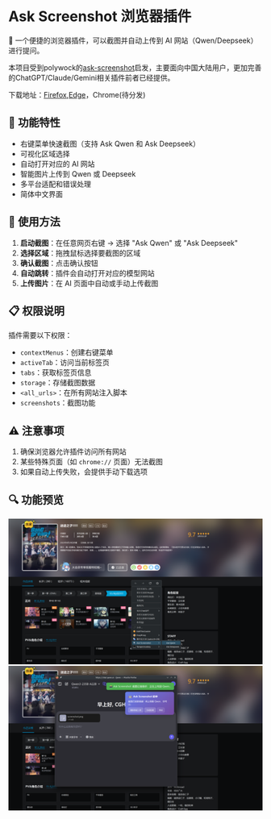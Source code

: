 # Ask Screenshot 浏览器插件

🤖 一个便捷的浏览器插件，可以截图并自动上传到 AI 网站（Qwen/Deepseek）进行提问。

本项目受到polywock的[ask-screenshot](https://github.com/polywock/ask-screenshot)启发，主要面向中国大陆用户，更加完善的ChatGPT/Claude/Gemini相关插件前者已经提供。

下载地址：[Firefox](https://addons.mozilla.org/zh-CN/firefox/addon/ask-screenshot/?utm_source=addons.mozilla.org&utm_medium=referral&utm_content=search),[Edge](https://microsoftedge.microsoft.com/addons/detail/ask-screenshot/hmadoikgeiieojfhbdademigmgpefdem)，Chrome(待分发)

## 🚀 功能特性

- 右键菜单快速截图（支持 Ask Qwen 和 Ask Deepseek）
- 可视化区域选择
- 自动打开对应的 AI 网站
- 智能图片上传到 Qwen 或 Deepseek
- 多平台适配和错误处理
- 简体中文界面

## 🎯 使用方法

1. **启动截图**：在任意网页右键 → 选择 "Ask Qwen" 或 "Ask Deepseek"
2. **选择区域**：拖拽鼠标选择要截图的区域
3. **确认截图**：点击确认按钮
4. **自动跳转**：插件会自动打开对应的模型网站
5. **上传图片**：在 AI 页面中自动或手动上传截图

## 📋 权限说明

插件需要以下权限：

- `contextMenus`：创建右键菜单
- `activeTab`：访问当前标签页
- `tabs`：获取标签页信息
- `storage`：存储截图数据
- `<all_urls>`：在所有网站注入脚本
- `screenshots`：截图功能

## ⚠️ 注意事项

1. 确保浏览器允许插件访问所有网站
2. 某些特殊页面（如 `chrome://` 页面）无法截图
3. 如果自动上传失败，会提供手动下载选项

## 🔍 功能预览

![选项展示](demo/demo1.png)
![提问展示](demo/demo2.png)
